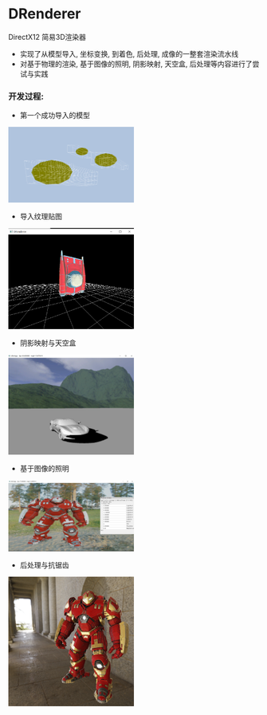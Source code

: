 # DRenderer
DirectX12 简易3D渲染器
* 实现了从模型导入, 坐标变换, 到着色, 后处理, 成像的一整套渲染流水线
* 对基于物理的渲染, 基于图像的照明, 阴影映射, 天空盒, 后处理等内容进行了尝试与实践

### 开发过程:
* 第一个成功导入的模型
<img src="log/pic/mileStone1_clusterShading.png" width="50%" height="50%">

* 导入纹理贴图
<img src="log/pic/mileStone0.png" width="50%" height="50%">

* 阴影映射与天空盒
<img src="log/pic/ms2_SM_CM_RT.png" width="50%" height="50%">

* 基于图像的照明
<img src="log/pic/taa_tonemapping.png" width="50%" height="50%">

* 后处理与抗锯齿
<img src="log/pic/section00.png" width="50%" height="50%">
